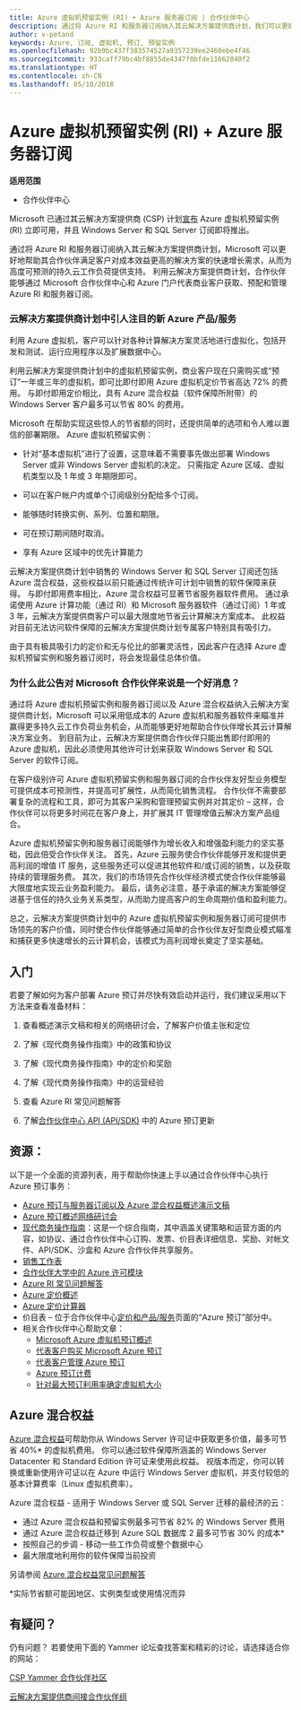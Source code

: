 ```yaml
---
title: Azure 虚拟机预留实例 (RI) + Azure 服务器订阅 | 合作伙伴中心
description: 通过将 Azure RI 和服务器订阅纳入其云解决方案提供商计划，我们可以更好地帮助合作伙伴满足客户对成本效益更高的解决方案的快速增长需求，从而为高度可预测的持久云工作负荷提供支持。 利用云解决方案提供商计划，合作伙伴能够通过 Microsoft 合作伙伴中心和 Azure 门户代表商业客户获取、预配和管理 Azure RI 和服务器订阅。
author: v-petand
keywords: Azure, 订阅, 虚拟机, 预订, 预留实例
ms.openlocfilehash: 92b9bc437f383574527a9357239ee2460ebe4f46
ms.sourcegitcommit: 933caff79bc4bf8855de4347f0bfde11662840f2
ms.translationtype: HT
ms.contentlocale: zh-CN
ms.lasthandoff: 05/10/2018
---
```

# <a name="azure-reserved-vm-instances-ri--server-subscriptions-for-azure"></a>Azure 虚拟机预留实例 (RI) + Azure 服务器订阅

**适用范围**

-  合作伙伴中心
 
Microsoft 已通过其云解决方案提供商 (CSP) 计划[宣布](https://blogs.partner.microsoft.com/mpn/better-together-azure-reserved-instances-server-subscriptions/?ln=en-us) Azure 虚拟机预留实例 (RI) 立即可用，并且 Windows Server 和 SQL Server 订阅即将推出。 

通过将 Azure RI 和服务器订阅纳入其云解决方案提供商计划，Microsoft 可以更好地帮助其合作伙伴满足客户对成本效益更高的解决方案的快速增长需求，从而为高度可预测的持久云工作负荷提供支持。 利用云解决方案提供商计划，合作伙伴能够通过 Microsoft 合作伙伴中心和 Azure 门户代表商业客户获取、预配和管理 Azure RI 和服务器订阅。  
 
### <a name="compelling-new-azure-offer-in-csp"></a>云解决方案提供商计划中引人注目的新 Azure 产品/服务 

利用 Azure 虚拟机，客户可以针对各种计算解决方案灵活地进行虚拟化，包括开发和测试、运行应用程序以及扩展数据中心。  

利用云解决方案提供商计划中的虚拟机预留实例，商业客户现在只需购买或“预订”一年或三年的虚拟机，即可比即付即用 Azure 虚拟机定价节省高达 72% 的费用。 与即付即用定价相比，具有 Azure 混合权益（软件保障所附带）的 Windows Server 客户最多可以节省 80% 的费用。  

Microsoft 在帮助实现这些惊人的节省额的同时，还提供简单的选项和令人难以置信的部署期限。 Azure 虚拟机预留实例：  

-   针对“基本虚拟机”进行了设置，这意味着不需要事先做出部署 Windows Server 或非 Windows Server 虚拟机的决定。 只需指定 Azure 区域、虚拟机类型以及 1 年或 3 年期限即可。 

-   可以在客户帐户内或单个订阅级别分配给多个订阅。  

-   能够随时转换实例、系列、位置和期限。  

-   可在预订期间随时取消。  

-   享有 Azure 区域中的优先计算能力 
 
云解决方案提供商计划中销售的 Windows Server 和 SQL Server 订阅还包括 Azure 混合权益，这些权益以前只能通过传统许可计划中销售的软件保障来获得。 与即付即用费率相比，Azure 混合权益可显著节省服务器软件费用。 通过承诺使用 Azure 计算功能（通过 RI）和 Microsoft 服务器软件（通过订阅）1 年或 3 年，云解决方案提供商客户可以最大限度地节省云计算解决方案成本。 此权益对目前无法访问软件保障的云解决方案提供商计划专属客户特别具有吸引力。 

由于具有极具吸引力的定价和无与伦比的部署灵活性，因此客户在选择 Azure 虚拟机预留实例和服务器订阅时，将会发现最佳总体价值。 
 
### <a name="why-is-this-announcement-good-news-for-microsoft-partners"></a>为什么此公告对 Microsoft 合作伙伴来说是一个好消息？ 

通过将 Azure 虚拟机预留实例和服务器订阅以及 Azure 混合权益纳入云解决方案提供商计划，Microsoft 可以采用低成本的 Azure 虚拟机和服务器软件来瞄准并赢得更多持久云工作负荷业务机会，从而能够更好地帮助合作伙伴增长其云计算解决方案业务。 到目前为止，云解决方案提供商合作伙伴只能出售即付即用的 Azure 虚拟机，因此必须使用其他许可计划来获取 Windows Server 和 SQL Server 的软件订阅。  

在客户级别许可 Azure 虚拟机预留实例和服务器订阅的合作伙伴友好型业务模型可提供成本可预测性，并提高可扩展性，从而简化销售流程。 合作伙伴不需要部署复杂的流程和工具，即可为其客户采购和管理预留实例并对其定价 – 这样，合作伙伴可以将更多时间花在客户身上，并扩展其 IT 管理增值云解决方案产品组合。 

Azure 虚拟机预留实例和服务器订阅能够作为增长收入和增强盈利能力的坚实基础，因此倍受合作伙伴关注。 首先，Azure 云服务使合作伙伴能够开发和提供更高利润的增值 IT 服务，这些服务还可以促进其他软件和/或订阅的销售，以及获取持续的管理服务费。 其次，我们的市场领先合作伙伴经济模式使合作伙伴能够最大限度地实现云业务盈利能力。 最后，请务必注意，基于承诺的解决方案能够促进基于信任的持久业务关系类型，从而助力提高客户的生命周期价值和盈利能力。  

总之，云解决方案提供商计划中的 Azure 虚拟机预留实例和服务器订阅可提供市场领先的客户价值，同时使合作伙伴能够通过简单的合作伙伴友好型商业模式瞄准和捕获更多快速增长的云计算机会，该模式为高利润增长奠定了坚实基础。  
 
## <a name="getting-started"></a>入门

若要了解如何为客户部署 Azure 预订并尽快有效启动并运行，我们建议采用以下方法来查看准备材料：

1.  查看概述演示文稿和相关的网络研讨会，了解客户价值主张和定位

2.  了解《现代商务操作指南》中的政策和协议

3.  了解《现代商务操作指南》中的定价和奖励

4.  了解《现代商务操作指南》中的运营经验

5.  查看 Azure RI 常见问题解答

6.  了解[合作伙伴中心 API (API/SDK)](https://docs.microsoft.com/en-us/partner-center/develop/purchase-azure-reserved-vm-instances) 中的 Azure 预订更新

## <a name="resources"></a>资源： 

以下是一个全面的资源列表，用于帮助你快速上手以通过合作伙伴中心执行 Azure 预订事务： 
-   [Azure 预订与服务器订阅以及 Azure 混合权益概述演示文稿](https://www.yammer.com/cloudpartnercommunity/#/files/133462305)
-   [Azure 预订概述网络研讨会](https://commercial-licensing.eventbuilder.com/Reserved_Instances_in_CSP_May_Option_1)
-   [现代商务操作指南](http://assetsprod.microsoft.com/mpn/Partner-Center-Modern-Commerce-Operating-Guide.docx)：这是一个综合指南，其中涵盖关键策略和运营方面的内容，如协议、通过合作伙伴中心订购、发票、价目表详细信息、奖励、对帐文件、API/SDK、沙盒和 Azure 合作伙伴共享服务。
-   [销售工作表](http://assetsprod.microsoft.com/mpn/Azure-RI-Sales-Sheet-CSP.pdf)
-   [合作伙伴大学中的 Azure 许可模块](https://aka.ms/azure_partner_licensing)
-   [Azure RI 常见问题解答](https://www.yammer.com/cloudpartnercommunity/#/files/133462302)
-   [Azure 定价概述](https://azure.microsoft.com/en-us/pricing/#explore-cost)
-   [Azure 定价计算器](https://azure.microsoft.com/en-us/pricing/calculator/)
-   价目表 – 位于合作伙伴中心[定价和产品/服务](https://partnercenter.microsoft.com/en-us/pcv/sales)页面的“Azure 预订”部分中。
-   相关合作伙伴中心帮助文章：
    -   [Microsoft Azure 虚拟机预订概述](https://go.microsoft.com/fwlink/?linkid=872806)
    -   [代表客户购买 Microsoft Azure 预订](https://go.microsoft.com/fwlink/?linkid=872807)
    -   [代表客户管理 Azure 预订](https://go.microsoft.com/fwlink/?linkid=872808)
    -   [Azure 预订计费](https://go.microsoft.com/fwlink/?linkid=872809)
    -   [针对最大预订利用率确定虚拟机大小](https://go.microsoft.com/fwlink/?linkid=872810)

## <a name="azure-hybrid-benefit"></a>Azure 混合权益
[Azure 混合权益](https://azure.microsoft.com/en-us/pricing/hybrid-benefit)可帮助你从 Windows Server 许可证中获取更多价值，最多可节省 40%* 的虚拟机费用。 你可以通过软件保障所涵盖的 Windows Server Datacenter 和 Standard Edition 许可证来使用此权益。 视版本而定，你可以转换或重新使用许可证以在 Azure 中运行 Windows Server 虚拟机，并支付较低的基本计算费率（Linux 虚拟机费率）。

Azure 混合权益 - 适用于 Windows Server 或 SQL Server 迁移的最经济的云：
-   通过 Azure 混合权益和预留实例最多可节省 82% 的 Windows Server 费用
-   通过 Azure 混合权益迁移到 Azure SQL 数据库 2 最多可节省 30% 的成本*
-   按照自己的步调 - 移动一些工作负荷或整个数据中心
-   最大限度地利用你的软件保障当前投资

另请参阅 [Azure 混合权益常见问题解答](https://azure.microsoft.com/en-us/pricing/hybrid-benefit/faq/)

*实际节省额可能因地区、实例类型或使用情况而异

## <a name="questions"></a>有疑问？
仍有问题？  若要使用下面的 Yammer 论坛查找答案和精彩的讨论，请选择适合你的网站：

[CSP Yammer 合作伙伴社区](https://www.yammer.com/cloudpartnercommunity/#/threads/inGroup?type=in_group&feedId=4989124&trk_event=ticker)

[云解决方案提供商间接合作伙伴组](https://www.yammer.com/cloudpartnercommunity/#/threads/inGroup?type=in_group&feedId=6392971)

